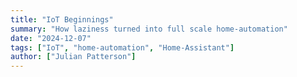 ```yaml
---
title: "IoT Beginnings"
summary: "How laziness turned into full scale home-automation"
date: "2024-12-07"
tags: ["IoT", "home-automation", "Home-Assistant"]
author: ["Julian Patterson"]
---
```


